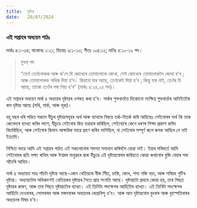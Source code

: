```yaml
---
title:  দৃষ্টান্ত
date:   20/07/2024
---
```


### এই সপ্তাহৰ অধ্যয়ন পাঠঃ
মাৰ্কঃ ৪:১-৩৪; যাকোবঃ ১:২১; যিচয়াঃ ৬:১-১৩; গীতঃ ১০৪:১২; দানিঃ ৪:১০-১২ পদ।

> <p>মুখস্থ পদ</p>
> “তেওঁ তেওঁলোকক আৰু ক’লে যি জোখেৰে তোমালোকে জোখা, সেই জোখেৰে তোমালোকলৈ জোখা হ’ব ; আৰু তোমালোকক অধিক দিয়া হ’ব। কিয়নো যাৰ আছে, তেওঁকেই দিয়া হ’ব ; কিন্তু যাৰ নাই, তেওঁৰ যি আছে, তাকো তেওঁৰ পৰা নিয়া হ’ব” (মাৰ্কঃ ৪:২৪,২৫ পদ)।

এই সপ্তাহৰ অধ্যয়ন মাৰ্ক ৪ অধ্যায়ৰ দৃষ্টান্তৰ ওপৰত কৰা হ’ব। মাৰ্কৰ শুভবাৰ্ত্তাত যিকোনো সংক্ষিপ্ত শুভবাৰ্ত্তাৰ আটাইতকৈ কম দৃষ্টান্ত আছে (মথি, মাৰ্ক, আৰু লূক)।

বহু বছৰ ধৰি পণ্ডিত সকলে যীচুৰ দৃষ্টান্তসমূহৰ অৰ্থ আৰু ব্যাখ্যাৰ বিষয়ে তৰ্ক-বিতৰ্ক কৰি আহিছেঃ সেইবোৰৰ অৰ্থ কি তাক কেনেদৰে ব্যাখ্যা কৰিব লাগে, যীচুৱে সেইবোৰ কিয় ব্যৱহাৰ কৰিছিল, সেইবোৰে কেনে ধৰণৰ শিক্ষা প্ৰকাশ কৰিব বিচাৰিছিল, আৰু সেইবোৰ কিমান আক্ষৰিক ভাৱে গ্ৰহণ কৰিব লাগিছিল, বা সেইবোৰ সম্পূৰ্ণ ৰূপে ৰূপক আছিল নে নাই ইত্যাদি।

নিশ্চিত ভাৱে আমি এই সপ্তাহৰ পাঠত এই সকলোবোৰ সমস্যা সমাধান কৰিবলৈ যোৱা নাই। ইয়াৰ পৰিবৰ্তে আমি সেইবোৰৰ প্ৰতি লক্ষ্য ৰাখিম আৰু ঈশ্বৰৰ অনুগ্ৰহৰ দ্বাৰা যীচুৱে এই দৃষ্টান্তবোৰৰ জৰিয়তে কোৱা কথাবোৰ বুজি বেয়াৰ পৰা আঁতৰি আহিম।

মাৰ্ক ৪ অধ্যায়ত মাত্ৰ পাঁচটা দৃষ্টান্ত আছে-এজন খেতিয়কে বীজ সিঁচা, চাকি, জোখ, শস্য গজি বড়া, আৰু সৰিয়হ গুটিৰ দৃষ্টান্ত। অধ্যায়টোৰ অধিকাংশই খেতিয়কৰ দৃষ্টান্তৰ সৈতে প্ৰায় সংগতি আছে। দৃষ্টান্তটো প্ৰথমে কোৱা হয়, তাৰ পিছত দৃষ্টান্তৰ কাৰণ, আৰু তাৰ পিছত দৃষ্টান্তটোৰ ব্যাখ্যা। এই তিনিটা পদক্ষেপৰ আৰ্হিটোৰ ব্যাখ্যা। এই তিনিটা পদক্ষেপৰ আৰ্হিটো দেওবাৰৰ, সোমবাৰৰ আৰু মঙ্গলবাৰৰ অধ্যয়নৰ কেন্দ্ৰবিন্দু হ’ব। আৰু আন দৃষ্টান্তবোৰ বুধবাৰ আৰু বৃহস্পতিবাৰৰ অধ্যয়নৰ বিষয় হ’ব।